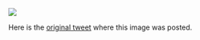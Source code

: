 [![](/guides/ssl-tls-https-ssh.png)](/guides/ssl-tls-https-ssh.png)

Here is the [original tweet](https://twitter.com/kamranahmedse/status/1252717722724642822) where this image was posted.
